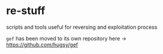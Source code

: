 re-stuff
========

scripts and tools useful for reversing and exploitation process

`gef` has been moved to its own repository here -> https://github.com/hugsy/gef
